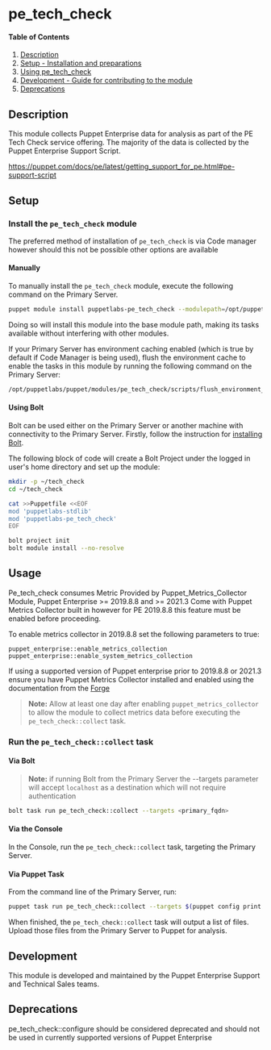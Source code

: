 # pe_tech_check

<!-- markdownlint-disable MD001 -->

#### Table of Contents

1. [Description](#description)
2. [Setup - Installation and preparations](#setup)
3. [Using pe_tech_check](#usage)
4. [Development - Guide for contributing to the module](#development)
5. [Deprecations](#deprecations)

## Description

This module collects Puppet Enterprise data for analysis as part of the PE Tech Check service offering.
The majority of the data is collected by the Puppet Enterprise Support Script.

https://puppet.com/docs/pe/latest/getting_support_for_pe.html#pe-support-script

## Setup

### Install the `pe_tech_check` module


The preferred method of installation of `pe_tech_check` is via Code manager however should this not be possible other options are available

#### Manually

To manually install the `pe_tech_check` module, execute the following command on the Primary Server.

```bash
puppet module install puppetlabs-pe_tech_check --modulepath=/opt/puppetlabs/puppet/modules
```

Doing so will install this module into the base module path, making its tasks available without interfering with other modules.

If your Primary Server has environment caching enabled (which is true by default if Code Manager is being used), flush the environment cache to enable the tasks in this module by running the following command on the Primary Server:

```bash
/opt/puppetlabs/puppet/modules/pe_tech_check/scripts/flush_environment_cache.sh
```




#### Using Bolt

Bolt can be used either on the Primary Server  or another machine with connectivity to the Primary Server. Firstly, follow the instruction for [installing Bolt](https://puppet.com/docs/bolt/latest/bolt_installing.html).

The following block of code will create a Bolt Project under the logged in user's home directory and set up the module:

```bash
mkdir -p ~/tech_check
cd ~/tech_check

cat >>Puppetfile <<EOF
mod 'puppetlabs-stdlib'
mod 'puppetlabs-pe_tech_check'
EOF

bolt project init
bolt module install --no-resolve
```


## Usage

Pe_tech_check consumes Metric Provided by Puppet_Metrics_Collector Module, Puppet Enterprise  >= 2019.8.8 and >= 2021.3 Come with Puppet Metrics Collector built in however for PE 2019.8.8 this feature must be enabled before proceeding.

To enable metrics collector in 2019.8.8 set the following parameters to true:

```
puppet_enterprise::enable_metrics_collection
puppet_enterprise::enable_system_metrics_collection

```

If using a supported version of Puppet enterprise prior to 2019.8.8 or 2021.3 ensure you have Puppet Metrics Collector installed and enabled using the documentation from the [Forge](https://forge.puppet.com/modules/puppetlabs/puppet_metrics_collector) 

> **Note:** Allow at least one day after enabling  `puppet_metrics_collector` to allow the  module to collect metrics data before executing the `pe_tech_check::collect` task.


### Run the `pe_tech_check::collect` task

#### Via Bolt

> **Note:** if running Bolt from the Primary Server the --targets parameter will accept `localhost` as a destination which will not require authentication

```bash
bolt task run pe_tech_check::collect --targets <primary_fqdn>
```


#### Via the Console

In the Console, run the `pe_tech_check::collect` task, targeting the Primary Server.

#### Via Puppet Task

From the command line of the Primary Server, run:

```bash
puppet task run pe_tech_check::collect --targets $(puppet config print certname)
```

When finished, the `pe_tech_check::collect` task will output a list of files.
Upload those files from the Primary Server to Puppet for analysis.

## Development

This module is developed and maintained by the Puppet Enterprise Support and Technical Sales teams.


## Deprecations

pe_tech_check::configure should be considered deprecated and should not be used in currently supported versions of Puppet Enterprise
